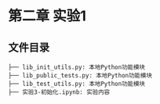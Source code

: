 # 第二章 实验1
## 文件目录
``` 
├── lib_init_utils.py: 本地Python功能模块
├── lib_public_tests.py: 本地Python功能模块
├── lib_test_utils.py: 本地Python功能模块 
├── 实验3-初始化.ipynb: 实验内容
```

<!--
## 所需安装的库（新增）
- sklearn：`pip install scikit-learn`
-->
